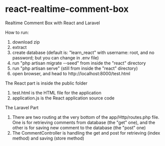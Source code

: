 # react-realtime-comment-box
Realtime Comment Box with React and Laravel

How to run:
1. download zip
2. extract
3. create database (default is: "learn_react" with username: root, and no password; but you can change in .env file)
4. run "php artisan migrate --seed" from inside the "react" directory
5. run "php artisan serve" (still from inside the "react" directory)
6. open browser, and head to http://localhost:8000/test.html

The React part is inside the public folder
1. test.html is the HTML file for the application
2. application.js is the React application source code

The Laravel Part
1. There are two routing at the very bottom of the app/Http/routes.php file. One is for retrieving comments from database (the "get" one), and the other is for saving new comment to the database (the "post" one)
2. The CommentController is handling the get and post for retrieving (index method) and saving (store method)

